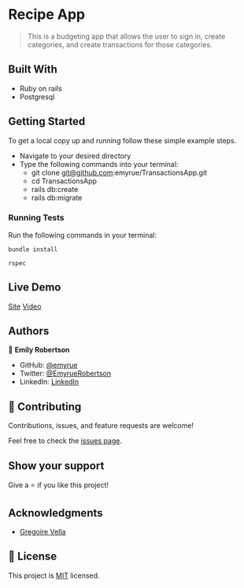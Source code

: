 # Recipe App

> This is a budgeting app that allows the user to sign in, create categories, and create transactions for those categories. 


## Built With

- Ruby on rails
- Postgresql

## Getting Started

To get a local copy up and running follow these simple example steps.

- Navigate to your desired directory
- Type the following commands into your terminal:
    - git clone git@github.com:emyrue/TransactionsApp.git
    - cd TransactionsApp
    - rails db:create
    - rails db:migrate

### Running Tests

Run the following commands in your terminal:
```
bundle install
```
```
rspec
```

## Live Demo
[Site](https://quiet-fjord-22811.herokuapp.com/splash_screen)
[Video](https://www.loom.com/share/fbfa64a128444c029c8b589b9b88b5a7)

## Authors

👤 **Emily Robertson**

- GitHub: [@emyrue](https://github.com/emyrue)
- Twitter: [@EmyrueRobertson](https://twitter.com/EmyrueRobertson)
- LinkedIn: [LinkedIn](https://www.linkedin.com/in/emilyruthrobertson/)


## 🤝 Contributing

Contributions, issues, and feature requests are welcome!

Feel free to check the [issues page](../../issues/).

## Show your support

Give a ⭐️ if you like this project!

## Acknowledgments

- [Gregoire Vella](https://www.behance.net/gallery/19759151/Snapscan-iOs-design-and-branding?tracking_source=)

## 📝 License

This project is [MIT](./MIT.md) licensed.